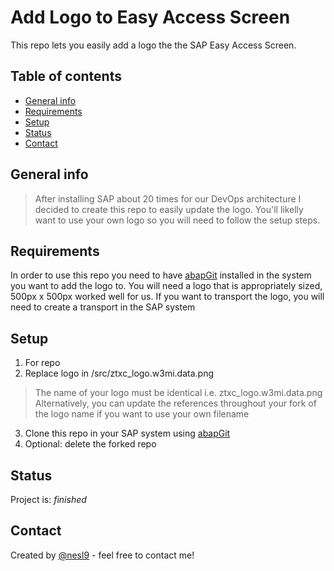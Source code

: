 # Add Logo to Easy Access Screen
   This repo lets you easily add a logo the the SAP Easy Access Screen. 
## Table of contents
* [General info](#general-info)
* [Requirements](#requirements)
* [Setup](#setup)
* [Status](#status)
* [Contact](#contact)


## General info
> After installing SAP about 20 times for our DevOps architecture I decided to create this repo to easily update the logo. You'll likelly want to use your own logo so you will need to follow the setup steps. 

## Requirements
In order to use this repo you need to have [abapGit](https://github.com/abapGit/abapGit) installed in the system you want to add the logo to. 
You will need a logo that is appropriately sized, 500px x 500px worked well for us. 
If you want to transport the logo, you will need to create a transport in the SAP system

## Setup
1. For repo
2. Replace logo in /src/ztxc_logo.w3mi.data.png 
> The name of your logo must be identical i.e. ztxc_logo.w3mi.data.png
> Alternatively, you can update the references throughout your fork of the logo name if you want to use your own filename
3. Clone this repo in your SAP system using [abapGit](https://github.com/abapGit/abapGit)
4. Optional: delete the forked repo

## Status
Project is: _finished_

## Contact
Created by [@nesl9](https://www.10xcoding.com/) - feel free to contact me!
